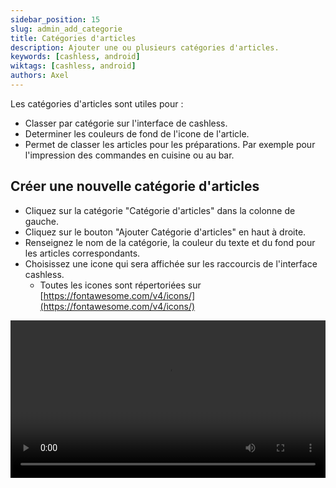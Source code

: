 ```yaml
---
sidebar_position: 15
slug: admin_add_categorie
title: Catégories d'articles
description: Ajouter une ou plusieurs catégories d'articles.
keywords: [cashless, android]
wiktags: [cashless, android]
authors: Axel
---
```


Les catégories d'articles sont utiles pour :
- Classer par catégorie sur l'interface de cashless.
- Determiner les couleurs de fond de l'icone de l'article.
- Permet de classer les articles pour les préparations. Par exemple pour l'impression des commandes en cuisine ou au bar.

## Créer une nouvelle catégorie d'articles

- Cliquez sur la catégorie "Catégorie d'articles" dans la colonne de gauche.
- Cliquez sur le bouton "Ajouter Catégorie d'articles" en haut à droite.
- Renseignez le nom de la catégorie, la couleur du texte et du fond pour les articles correspondants.
- Choisissez une icone qui sera affichée sur les raccourcis de l'interface cashless.
  - Toutes les icones sont répertoriées sur [https://fontawesome.com/v4/icons/](https://fontawesome.com/v4/icons/)


<video width="100%" controls src="/img/addcategories.mp4"></video>
